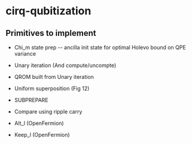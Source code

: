 # cirq-qubitization

## Primitives to implement

* Chi_m state prep -- ancilla init state for optimal Holevo bound on QPE variance

* Unary iteration (And compute/uncompte)

* QROM built from Unary iteration 

* Uniform superposition (Fig 12)

* SUBPREPARE

* Compare using ripple carry

* Alt_l (OpenFermion)

* Keep_l (OpenFermion)


